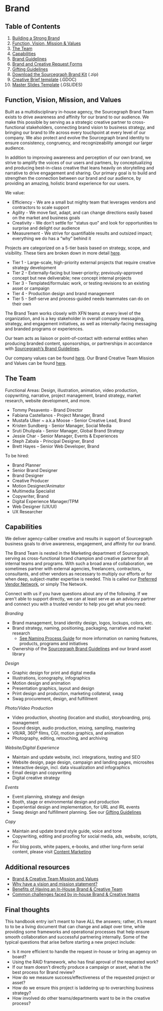 # Brand

## Table of Contents

1. [Building a Strong Brand](./building_a_strong_brand.md)
2. [Function, Vision, Mission & Values](#function-vision-mission-and-values)
3. [The Team](#the-team)
4. [Capabilities](#capabilities)
5. [Brand Guidelines](brand_guidelines/index.md)
6. [Brand and Creative Request Forms](./brand_and_creative_team_requests.md)
7. [Gifting Guidelines](./gifting_guidelines.md)
8. [Download the Sourcegraph Brand Kit](https://f.hubspotusercontent20.net/hubfs/2762526/Brand%20assets/Sourcegraph%20Brand%20Kit%202.2%20-%20May%202021.zip) (.zip)
9. [Creative Brief template](https://docs.google.com/document/d/1iCCzdXtR8AkO2ehNS-zaDM-zgy337mYlQIvsF4cOssA/edit) (.GDOC)
10. [Master Slides Template](https://docs.google.com/presentation/d/18ovKYtoPhYV93rITNXEKZ2z5jlT9PSuXeJV3a8XlWuc/edit#slide=id.gd3ef0c1bfc_0_105) (.GSLIDES)

## Function, Vision, Mission, and Values

Built as a multidisciplinary in-house agency, the Sourcegraph Brand Team exists to drive awareness and affinity for our brand to our audience. We make this possible by serving as a strategic creative partner to cross-functional stakeholders, connecting brand vision to business strategy, and bringing our brand to life across every touchpoint at every level of our company. We also protect and evolve the Sourcegraph brand identity to ensure consistency, congruency, and recognizeability amongst our larger audience.

In addition to improving awareness and perception of our own brand, we strive to amplify the voices of our users and partners, by conceptualizing and producing best-in-class creative that leans heavily on storytelling and narrative to drive engagement and sharing. Our primary goal is to build and strengthen the connection between our brand and our audience, by providing an amazing, holistic brand experience for our users.

We value: <br>

- Efficiency - We are a small but mighty team that leverages vendors and contractors to scale support <br>
- Agility - We move fast, adapt, and can change directions easily based on the market and business goals <br>
- Creativity - We don't settle for "status quo" and look for opportunities to surprise and delight our audience <br>
- Measurement - We strive for quantifiable results and outsized impact; everything we do has a “why” behind it <br>

Projects are categorized on a 5-tier basis based on strategy, scope, and visibility. These tiers are broken down in more detail [here](./brand_and_creative_team_requests.md#project-tiers).

- Tier 1 - Large-scale, high-priority external projects that require creative strategy development
- Tier 2 - Externally-facing but lower-priority; previously-approved concept but new deliverable; new concept internal projects
- Tier 3 - Templated/formulaic work, or testing revisions to an existing asset or campaign
- Tier 4 - Production design and brand management
- Tier 5 - Self-serve and process-guided needs teammates can do on their own

The Brand Team works closely with XFN teams at every level of the organization, and is a key stakeholder in overall company messaging, strategy, and engagement initiatives, as well as internally-facing messaging and branded programs or experiences.

Our team acts as liaison or point-of-contact with external entities when producing branded content, sponsorships, or partnerships in accordance with [Sourcegraph’s Brand Guidelines](brand_guidelines/index.md).

Our company values can be found [here](../../company/values.md). Our Brand Creative Team Mission and Values can be found [here](brand_and_creative_team_mission_and_values.md).

## The Team

Functional Areas: Design, illustration, animation, video production, copywriting, narrative, project management, brand strategy, market research, website development, and more.

- Tommy Pesavento - Brand Director
- Fabiana Castellanos - Project Manager, Brand
- Mustafa Ulker ~ a.k.a Moose - Senior Creative Lead, Brand
- Kristen Sundberg - Senior Manager, Social Media
- Sruti Dhulipala - Senior Manager, Global Brand Strategy
- Jessie Char - Senior Manager, Events & Experiences
- Steph Zabala - Principal Designer, Brand
- Brett Hayes – Senior Web Developer, Brand

To be hired:

- Brand Planner
- Senior Brand Designer
- Brand Designer
- Creative Producer
- Motion Designer/Animator
- Multimedia Specialist
- Copywriter, Brand
- Digital Experience Manager/TPM
- Web Designer (UX/UI)
- UX Researcher

## Capabilities

We deliver agency-caliber creative and results in support of Sourcegraph business goals to drive awareness, engagement, and affinity for our brand.

The Brand Team is nested in the Marketing department of Sourcegraph, serving as cross-functional brand champion and creative partner for all internal teams and programs. With such a broad area of collaboration, we sometimes partner with external agencies, freelancers, contractors, consultants, and other vendors as necessary to multiply our efforts or for when deep, subject-matter expertise is needed. This is called our [Preferred Vendor Network](./production_process.md#sourcegraph-preferred-vendor-network-aka-the-network), or simply The Network.

Connect with us if you have questions about any of the following. If we aren't able to support directly, we can at least serve as an advisory partner and connect you with a trusted vendor to help you get what you need:

_Branding_

- Brand management, brand identity design, logos, lockups, colors, etc.
- Brand strategy, naming, positioning, packaging, narrative and market research
  - [See Naming Process Guide](naming_process_for_products_features_and_programs.md) for more information on naming features, products, programs and initiatives
- Ownership of the [Sourcegraph Brand Guidelines](brand_guidelines/index.md) and our brand asset library

_Design_

- Graphic design for print and digital media
- Illustrations, iconography, infographics
- Motion design and animation
- Presentation graphics, layout and design
- Print design and production, marketing collateral, swag
- Swag procurement, design, and fulfillment

_Photo/Video Production_

- Video production, shooting (location and studio), storyboarding, proj. management
- Sound design, audio production, mixing, sampling, mastering
- VR/AR, 360º films, CGI, motion graphics, and animation
- Photography, editing, retouching, and archiving

_Website/Digital Experience_

- Maintain and update website, incl. integrations, testing and SEO
- Website design, page design, campaign and landing pages, microsites
- Interactive design, incl. data visualization and infographics
- Email design and copywriting
- Digital creative strategy

_Events_

- Event planning, strategy and design
- Booth, stage or environmental design and production
- Experiential design and implementation, for URL and IRL events
- Swag design and fulfillment planning. See our [Gifting Guidelines](./gifting_guidelines.md)

_Copy_

- Maintain and update brand style guide, voice and tone
- Copywriting, editing and proofing for social media, ads, website, scripts, etc.
- For blog posts, white papers, e-books, and other long-form serial content, please visit [Content Marketing](../content/index.md)

## Additional resources

- [Brand & Creative Team Mission and Values](brand_and_creative_team_mission_and_values.md)
- [Why have a vision and mission statement?](sourcegraph_in-house_brand_team.md)
- [Benefits of Having an In-House Brand & Creative Team](sourcegraph_in-house_brand_team.md)
- [Common challenges faced by in-house Brand & Creative teams](sourcegraph_in-house_brand_team.md)

## Final thoughts

This handbook entry isn’t meant to have ALL the answers; rather, it’s meant to to be a living document that can change and adapt over time, while providing some frameworks and operational processes that help ensure smooth collaboration and successful partnering internally. Some of the typical questions that arise before starting a new project include:

- Is it more efficient to handle the request in-house or bring an agency on board?
- Using the RAID framework, who has final aproval of the requested work?
- If our team doesn't directly produce a campaign or asset, what is the best process for Brand review?
- How do we measure success/effectiveness of the requested project or asset?
- How do we ensure this project is laddering up to overarching business strategy?
- How involved do other teams/departments want to be in the creative process?
